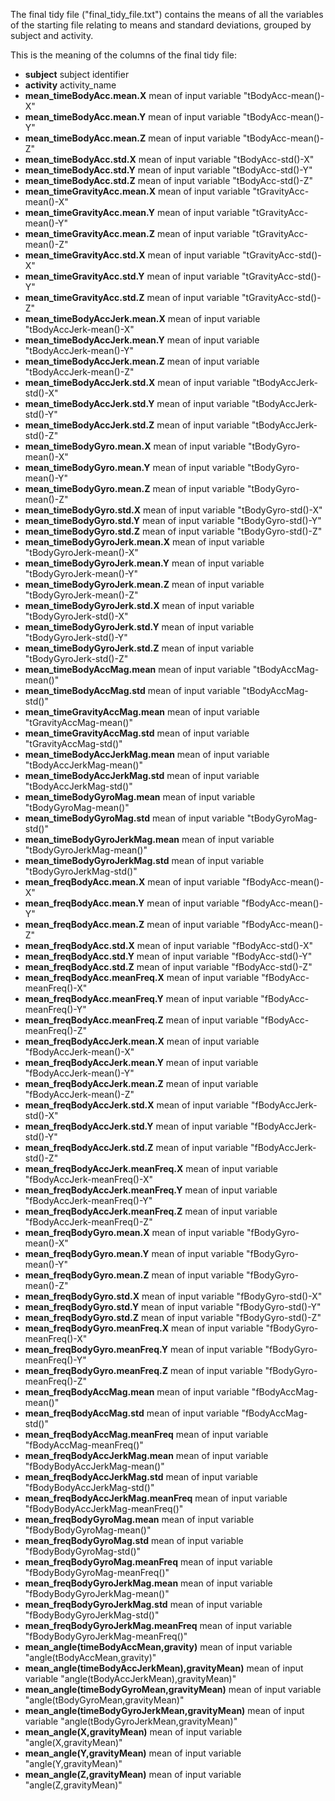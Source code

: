 The final tidy file ("final_tidy_file.txt") contains the means of all the variables of the starting file relating to means and standard deviations, grouped by subject and activity.

This is the meaning of the columns of the final tidy file:

* **subject**                                      subject identifier
* **activity**                                     activity_name
* **mean_timeBodyAcc.mean.X**                      mean of input variable "tBodyAcc-mean()-X"
* **mean_timeBodyAcc.mean.Y**                      mean of input variable "tBodyAcc-mean()-Y"
* **mean_timeBodyAcc.mean.Z**                      mean of input variable "tBodyAcc-mean()-Z"
* **mean_timeBodyAcc.std.X**                       mean of input variable "tBodyAcc-std()-X"
* **mean_timeBodyAcc.std.Y**                       mean of input variable "tBodyAcc-std()-Y"
* **mean_timeBodyAcc.std.Z**                       mean of input variable "tBodyAcc-std()-Z"
* **mean_timeGravityAcc.mean.X**                   mean of input variable "tGravityAcc-mean()-X"
* **mean_timeGravityAcc.mean.Y**                   mean of input variable "tGravityAcc-mean()-Y"
* **mean_timeGravityAcc.mean.Z**                   mean of input variable "tGravityAcc-mean()-Z"
* **mean_timeGravityAcc.std.X**                    mean of input variable "tGravityAcc-std()-X"
* **mean_timeGravityAcc.std.Y**                    mean of input variable "tGravityAcc-std()-Y"
* **mean_timeGravityAcc.std.Z**                    mean of input variable "tGravityAcc-std()-Z"
* **mean_timeBodyAccJerk.mean.X**                  mean of input variable "tBodyAccJerk-mean()-X"
* **mean_timeBodyAccJerk.mean.Y**                  mean of input variable "tBodyAccJerk-mean()-Y"
* **mean_timeBodyAccJerk.mean.Z**                  mean of input variable "tBodyAccJerk-mean()-Z"
* **mean_timeBodyAccJerk.std.X**                   mean of input variable "tBodyAccJerk-std()-X"
* **mean_timeBodyAccJerk.std.Y**                   mean of input variable "tBodyAccJerk-std()-Y"
* **mean_timeBodyAccJerk.std.Z**                   mean of input variable "tBodyAccJerk-std()-Z"
* **mean_timeBodyGyro.mean.X**                     mean of input variable "tBodyGyro-mean()-X"
* **mean_timeBodyGyro.mean.Y**                     mean of input variable "tBodyGyro-mean()-Y"
* **mean_timeBodyGyro.mean.Z**                     mean of input variable "tBodyGyro-mean()-Z"
* **mean_timeBodyGyro.std.X**	                   mean of input variable "tBodyGyro-std()-X"
* **mean_timeBodyGyro.std.Y**	                   mean of input variable "tBodyGyro-std()-Y"
* **mean_timeBodyGyro.std.Z**	                   mean of input variable "tBodyGyro-std()-Z"
* **mean_timeBodyGyroJerk.mean.X**                 mean of input variable "tBodyGyroJerk-mean()-X"
* **mean_timeBodyGyroJerk.mean.Y**                 mean of input variable "tBodyGyroJerk-mean()-Y"
* **mean_timeBodyGyroJerk.mean.Z**                 mean of input variable "tBodyGyroJerk-mean()-Z"
* **mean_timeBodyGyroJerk.std.X**                  mean of input variable "tBodyGyroJerk-std()-X"
* **mean_timeBodyGyroJerk.std.Y**                  mean of input variable "tBodyGyroJerk-std()-Y"
* **mean_timeBodyGyroJerk.std.Z**                  mean of input variable "tBodyGyroJerk-std()-Z"
* **mean_timeBodyAccMag.mean**                     mean of input variable "tBodyAccMag-mean()"
* **mean_timeBodyAccMag.std**	                   mean of input variable "tBodyAccMag-std()"
* **mean_timeGravityAccMag.mean**                  mean of input variable "tGravityAccMag-mean()"
* **mean_timeGravityAccMag.std**                   mean of input variable "tGravityAccMag-std()"
* **mean_timeBodyAccJerkMag.mean**                 mean of input variable "tBodyAccJerkMag-mean()"
* **mean_timeBodyAccJerkMag.std**                  mean of input variable "tBodyAccJerkMag-std()"
* **mean_timeBodyGyroMag.mean**                    mean of input variable "tBodyGyroMag-mean()"
* **mean_timeBodyGyroMag.std**                     mean of input variable "tBodyGyroMag-std()"
* **mean_timeBodyGyroJerkMag.mean**                mean of input variable "tBodyGyroJerkMag-mean()"
* **mean_timeBodyGyroJerkMag.std**                 mean of input variable "tBodyGyroJerkMag-std()"
* **mean_freqBodyAcc.mean.X**                      mean of input variable "fBodyAcc-mean()-X"
* **mean_freqBodyAcc.mean.Y**                      mean of input variable "fBodyAcc-mean()-Y"
* **mean_freqBodyAcc.mean.Z**                      mean of input variable "fBodyAcc-mean()-Z"
* **mean_freqBodyAcc.std.X**                       mean of input variable "fBodyAcc-std()-X"
* **mean_freqBodyAcc.std.Y**                       mean of input variable "fBodyAcc-std()-Y"
* **mean_freqBodyAcc.std.Z**                       mean of input variable "fBodyAcc-std()-Z"
* **mean_freqBodyAcc.meanFreq.X**                  mean of input variable "fBodyAcc-meanFreq()-X"
* **mean_freqBodyAcc.meanFreq.Y**                  mean of input variable "fBodyAcc-meanFreq()-Y"
* **mean_freqBodyAcc.meanFreq.Z**                  mean of input variable "fBodyAcc-meanFreq()-Z"
* **mean_freqBodyAccJerk.mean.X**                  mean of input variable "fBodyAccJerk-mean()-X"
* **mean_freqBodyAccJerk.mean.Y**                  mean of input variable "fBodyAccJerk-mean()-Y"
* **mean_freqBodyAccJerk.mean.Z**                  mean of input variable "fBodyAccJerk-mean()-Z"
* **mean_freqBodyAccJerk.std.X**                   mean of input variable "fBodyAccJerk-std()-X"
* **mean_freqBodyAccJerk.std.Y**                   mean of input variable "fBodyAccJerk-std()-Y"
* **mean_freqBodyAccJerk.std.Z**                   mean of input variable "fBodyAccJerk-std()-Z"
* **mean_freqBodyAccJerk.meanFreq.X**              mean of input variable "fBodyAccJerk-meanFreq()-X"
* **mean_freqBodyAccJerk.meanFreq.Y**              mean of input variable "fBodyAccJerk-meanFreq()-Y"
* **mean_freqBodyAccJerk.meanFreq.Z**              mean of input variable "fBodyAccJerk-meanFreq()-Z"
* **mean_freqBodyGyro.mean.X**                     mean of input variable "fBodyGyro-mean()-X"
* **mean_freqBodyGyro.mean.Y**                     mean of input variable "fBodyGyro-mean()-Y"
* **mean_freqBodyGyro.mean.Z**                     mean of input variable "fBodyGyro-mean()-Z"
* **mean_freqBodyGyro.std.X**                      mean of input variable "fBodyGyro-std()-X"
* **mean_freqBodyGyro.std.Y**                      mean of input variable "fBodyGyro-std()-Y"
* **mean_freqBodyGyro.std.Z**                      mean of input variable "fBodyGyro-std()-Z"
* **mean_freqBodyGyro.meanFreq.X**                 mean of input variable "fBodyGyro-meanFreq()-X"
* **mean_freqBodyGyro.meanFreq.Y**                 mean of input variable "fBodyGyro-meanFreq()-Y"
* **mean_freqBodyGyro.meanFreq.Z**                 mean of input variable "fBodyGyro-meanFreq()-Z"
* **mean_freqBodyAccMag.mean**                     mean of input variable "fBodyAccMag-mean()"
* **mean_freqBodyAccMag.std**                      mean of input variable "fBodyAccMag-std()"
* **mean_freqBodyAccMag.meanFreq**                 mean of input variable "fBodyAccMag-meanFreq()"
* **mean_freqBodyAccJerkMag.mean**                 mean of input variable "fBodyBodyAccJerkMag-mean()"
* **mean_freqBodyAccJerkMag.std**                  mean of input variable "fBodyBodyAccJerkMag-std()"
* **mean_freqBodyAccJerkMag.meanFreq**             mean of input variable "fBodyBodyAccJerkMag-meanFreq()"
* **mean_freqBodyGyroMag.mean**                    mean of input variable "fBodyBodyGyroMag-mean()"
* **mean_freqBodyGyroMag.std**                     mean of input variable "fBodyBodyGyroMag-std()"
* **mean_freqBodyGyroMag.meanFreq**                mean of input variable "fBodyBodyGyroMag-meanFreq()"
* **mean_freqBodyGyroJerkMag.mean**                mean of input variable "fBodyBodyGyroJerkMag-mean()"
* **mean_freqBodyGyroJerkMag.std**                 mean of input variable "fBodyBodyGyroJerkMag-std()"
* **mean_freqBodyGyroJerkMag.meanFreq**            mean of input variable "fBodyBodyGyroJerkMag-meanFreq()"
* **mean_angle(timeBodyAccMean,gravity)**          mean of input variable "angle(tBodyAccMean,gravity)"
* **mean_angle(timeBodyAccJerkMean),gravityMean)** mean of input variable "angle(tBodyAccJerkMean),gravityMean)"
* **mean_angle(timeBodyGyroMean,gravityMean)**     mean of input variable "angle(tBodyGyroMean,gravityMean)"
* **mean_angle(timeBodyGyroJerkMean,gravityMean)** mean of input variable "angle(tBodyGyroJerkMean,gravityMean)"
* **mean_angle(X,gravityMean)**                    mean of input variable "angle(X,gravityMean)"
* **mean_angle(Y,gravityMean)**                    mean of input variable "angle(Y,gravityMean)"
* **mean_angle(Z,gravityMean)**                    mean of input variable "angle(Z,gravityMean)"


